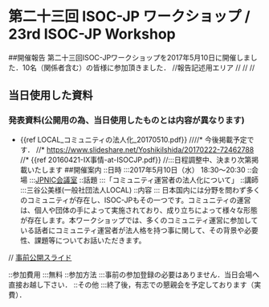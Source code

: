 # 第二十三回 ISOC-JP ワークショップ / 23rd ISOC-JP Workshop
##開催報告
第二十三回ISOC-JPワークショップを2017年5月10日に開催しました．10名（関係者含む）の皆様に参加頂きました．
//報告記述用エリア
//
//
//
## 当日使用した資料
### 発表資料(公開用の為、当日使用したものとは内容が異なります)
*  {{ref LOCAL_コミュニティの法人化_20170510.pdf}}
////* 今後掲載予定です．
//* https://www.slideshare.net/YoshikiIshida/20170222-72462788
//* {{ref 20160421-IX事情-at-ISOCJP.pdf}}
//:::日程調整中、決まり次第掲載いたします
##開催案内
::日時
:::2017年5月10日（水） 18:30〜20:30
::会場
:::[JPNIC会議室](https://www.nic.ad.jp/ja/profile/map.html)
::話題
:::「コミュニティ運営者の法人化について」
::講師
:::三谷公美様(一般社団法人LOCAL)
::内容
:::   日本国内には分野を問わず多くのコミュニティが存在し、ISOC-JPもその一つです。コミュニティの運営は、個人や団体の手によって実施されており、成り立ちによって様々な形態が存在します。本ワークショップでは、多くのコミュニティ運営に参加している話者にコミュニティ運営者が法人格を持つ事に関して、その背景や必要性、課題等についてお話いただきます。


// [事前公開スライド](https://www.dropbox.com/s/0akehnhwyxneymv/20160520_IsocJpWorkshop.pdf?dl=0)

::参加費用
:::無料
::参加方法
:::事前の参加登録の必要はありません．当日会場へ直接お越し下さい．
::その他
:::終了後，有志での懇親会を予定しております（実費）．